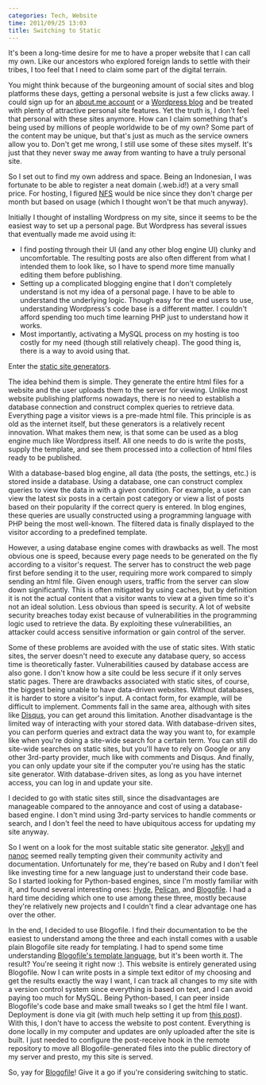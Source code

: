 ```yaml
---
categories: Tech, Website
time: 2011/09/25 13:03
title: Switching to Static
---
```


It's been a long-time desire for me to have a proper website that I can call my own. Like our ancestors who explored foreign lands to settle with their tribes, I too feel that I need to claim some part of the digital terrain. 

You might think because of the burgeoning amount of social sites and blog platforms these days, getting a personal website is just a few clicks away. I could sign up for an [about.me account](http://about.me) or a [Wordpress blog](http://wordpress.com) and be treated with plenty of attractive personal site features. Yet the truth is, I don't feel that personal with these sites anymore. How can I claim something that's being used by millions of people worldwide to be of my own? Some part of the content may be unique, but that's just as much as the service owners allow you to. Don't get me wrong, I still use some of these sites myself. It's just that they never sway me away from wanting to have a truly personal site. 

So I set out to find my own address and space. Being an Indonesian, I was fortunate to be able to register a neat domain (.web.id!) at a very small price. For hosting, I figured [NFS](http://nearlyfreespeech.net) would be nice since they don't charge per month but based on usage (which I thought won't be that much anyway). 

Initially I thought of installing Wordpress on my site, since it seems to be the easiest way to set up a personal page. But Wordpress has several issues that eventually made me avoid using it:

* I find posting through their UI (and any other blog engine UI) clunky and uncomfortable. The resulting posts are also often different from what I intended them to look like, so I have to spend more time manually editing them before publishing.
* Setting up a complicated blogging engine that I don't completely understand is not my idea of a personal page. I have to be able to understand the underlying logic. Though easy for the end users to use, understanding Wordpress's code base is a different matter. I couldn't afford spending too much time learning PHP just to understand how it works.
* Most importantly, activating a MySQL process on my hosting is too costly for my need (though still relatively cheap). The good thing is, there is a way to avoid using that.

Enter the [static site generators](http://www.google.com/search?q=static+site+generators).

The idea behind them is simple. They generate the entire html files for a website and the user uploads them to the server for viewing. Unlike most website publishing platforms nowadays, there is no need to establish a database connection and construct complex queries to retrieve data. Everything page a visitor views is a pre-made html file. This principle is as old as the internet itself, but these generators is a relatively recent innovation. What makes them new, is that some can be used as a blog engine much like Wordpress itself. All one needs to do is write the posts, supply the template, and see them processed into a collection of html files ready to be published.

With a database-based blog engine, all data (the posts, the settings, etc.) is stored inside a database. Using a database, one can construct complex queries to view the data in with a given condition. For example, a user can view the latest six posts in a certain post category or view a list of posts based on their popularity if the correct query is entered. In blog engines, these queries are usually constructed using a programming language with PHP being the most well-known. The filtered data is finally displayed to the visitor according to a predefined template.

However, a using database engine comes with drawbacks as well. The most obvious one is speed, because every page needs to be generated on the fly according to a visitor's request. The server has to construct the web page first before sending it to the user, requiring more work compared to simply sending an html file. Given enough users, traffic from the server can slow down significantly. This is often mitigated by using caches, but by definition it is not the actual content that a visitor wants to view at a given time so it's not an ideal solution. Less obvious than speed is security. A lot of website security breaches today exist because of vulnerabilities in the programming logic used to retrieve the data. By exploiting these vulnerabilities, an attacker could access sensitive information or gain control of the server. 

Some of these problems are avoided with the use of static sites. With static sites, the server doesn't need to execute any database query, so access time is theoretically faster. Vulnerabilities caused by database access are also gone. I don't know how a site could be less secure if it only serves static pages. There are drawbacks associated with static sites, of course, the biggest being unable to have data-driven websites. Without databases, it is harder to store a visitor's input. A contact form, for example, will be difficult to implement. Comments fall in the same area, although with sites like [Disqus](http://disqus.com), you can get around this limitation. Another disadvantage is the limited way of interacting with your stored data. With database-driven sites, you can perform queries and extract data the way you want to, for example like when you're doing a site-wide search for a certain term. You can still do site-wide searches on static sites, but you'll have to rely on Google or any other 3rd-party provider, much like with comments and Disqus. And finally, you can only update your site if the computer you're using has the static site generator. With database-driven sites, as long as you have internet access, you can log in and update your site. 

I decided to go with static sites still, since the disadvantages are manageable compared to the annoyance and cost of using a database-based engine. I don't mind using 3rd-party services to handle comments or search, and I don't feel the need to have ubiquitous access for updating my site anyway.

So I went on a look for the most suitable static site generator. [Jekyll](https://github.com/mojombo/jekyll) and [nanoc](http://nanoc.stoneship.org/) seemed really tempting given their community activity and documentation. Unfortunately for me, they're based on Ruby and I don't feel like investing time for a new language just to understand their code base. So I started looking for Python-based engines, since I'm mostly familiar with it, and found several interesting ones: [Hyde](http://ringce.com/hyde), [Pelican](http://blog.notmyidea.org/pelican-a-simple-static-blog-generator-in-python.html), and [Blogofile](http://blogofile.com/). I had a hard time deciding which one to use among these three, mostly because they're relatively new projects and I couldn't find a clear advantage one has over the other. 

In the end, I decided to use Blogofile. I find their documentation to be the easiest to understand among the three and each install comes with a usable plain Blogofile site ready for templating. I had to spend some time understanding [Blogofile's template language](http://www.makotemplates.org/), but it's been worth it. The result? You're seeing it right now :). This website is entirely generated using Blogofile. Now I can write posts in a simple text editor of my choosing and get the results exactly the way I want, I can track all changes to my site with a version control system since everything is based on text, and I can avoid paying too much for MySQL. Being Python-based, I can peer inside Blogofile's code base and make small tweaks so I get the html file I want. Deployment is done via git (with much help setting it up from [this post](http://toroid.org/ams/git-website-howto)). With this, I don't have to access the website to post content. Everything is done locally in my computer and updates are only uploaded after the site is built. I just needed to configure the post-receive hook in the remote repository to move all Blogofile-generated files into the public directory of my server and presto, my this site is served.

So, yay for [Blogofile](http://blogofile.com)! Give it a go if you're considering switching to static. 
